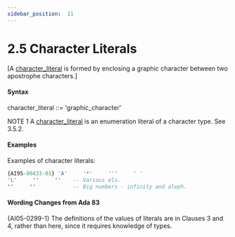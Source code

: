 ```yaml
---
sidebar_position:  11
---
```


# 2.5  Character Literals

[A [character_literal](./AA-2.5#S0015) is formed by enclosing a graphic character between two apostrophe characters.] 


#### Syntax

character_literal<a id="S0015"></a> ::= 'graphic_character'

NOTE 1   A [character_literal](./AA-2.5#S0015) is an enumeration literal of a character type. See 3.5.2. 


#### Examples

Examples of character literals: 

```ada
{AI95-00433-01} 'A'     '*'     '''     ' '
'L'     ''     ''    -- Various els.
''     ''            -- Big numbers - infinity and aleph.

```


#### Wording Changes from Ada 83

{AI05-0299-1} The definitions of the values of literals are in Clauses 3 and 4, rather than here, since it requires knowledge of types. 

